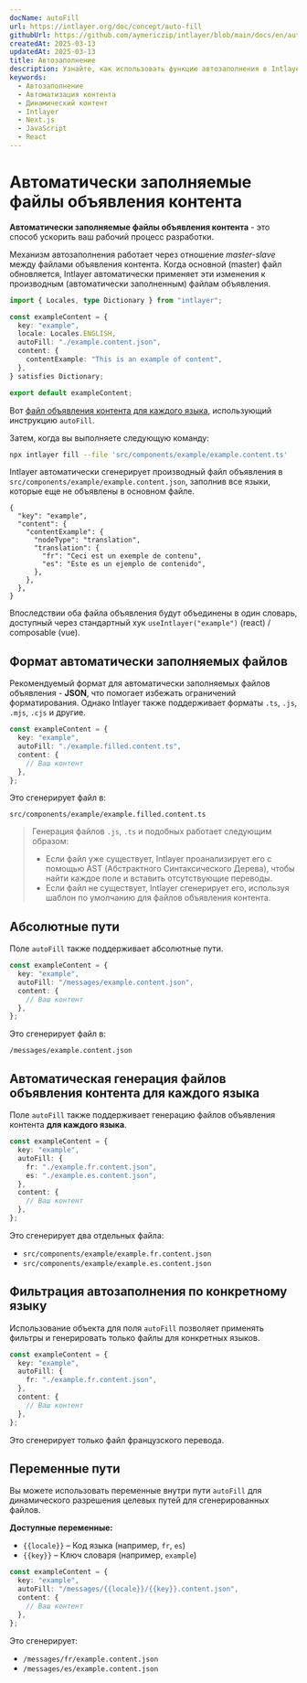 ```yaml
---
docName: autoFill
url: https://intlayer.org/doc/concept/auto-fill
githubUrl: https://github.com/aymericzip/intlayer/blob/main/docs/en/autoFill.md
createdAt: 2025-03-13
updatedAt: 2025-03-13
title: Автозаполнение
description: Узнайте, как использовать функцию автозаполнения в Intlayer для автоматического заполнения контента на основе предопределенных шаблонов. Следуйте этой документации, чтобы эффективно реализовать функции автозаполнения в вашем проекте.
keywords:
  - Автозаполнение
  - Автоматизация контента
  - Динамический контент
  - Intlayer
  - Next.js
  - JavaScript
  - React
---
```


# Автоматически заполняемые файлы объявления контента

**Автоматически заполняемые файлы объявления контента** - это способ ускорить ваш рабочий процесс разработки.

Механизм автозаполнения работает через отношение _master-slave_ между файлами объявления контента. Когда основной (master) файл обновляется, Intlayer автоматически применяет эти изменения к производным (автоматически заполненным) файлам объявления.

```ts fileName="src/components/example/example.content.ts"
import { Locales, type Dictionary } from "intlayer";

const exampleContent = {
  key: "example",
  locale: Locales.ENGLISH,
  autoFill: "./example.content.json",
  content: {
    contentExample: "This is an example of content",
  },
} satisfies Dictionary;

export default exampleContent;
```

Вот [файл объявления контента для каждого языка](https://github.com/aymericzip/intlayer/blob/main/docs/ru/per_locale_file.md), использующий инструкцию `autoFill`.

Затем, когда вы выполняете следующую команду:

```bash
npx intlayer fill --file 'src/components/example/example.content.ts'
```

Intlayer автоматически сгенерирует производный файл объявления в `src/components/example/example.content.json`, заполнив все языки, которые еще не объявлены в основном файле.

```json5 fileName="src/components/example/example.content.json"
{
  "key": "example",
  "content": {
    "contentExample": {
      "nodeType": "translation",
      "translation": {
        "fr": "Ceci est un exemple de contenu",
        "es": "Este es un ejemplo de contenido",
      },
    },
  },
}
```

Впоследствии оба файла объявления будут объединены в один словарь, доступный через стандартный хук `useIntlayer("example")` (react) / composable (vue).

## Формат автоматически заполняемых файлов

Рекомендуемый формат для автоматически заполняемых файлов объявления - **JSON**, что помогает избежать ограничений форматирования. Однако Intlayer также поддерживает форматы `.ts`, `.js`, `.mjs`, `.cjs` и другие.

```ts fileName="src/components/example/example.content.ts"
const exampleContent = {
  key: "example",
  autoFill: "./example.filled.content.ts",
  content: {
    // Ваш контент
  },
};
```

Это сгенерирует файл в:

```
src/components/example/example.filled.content.ts
```

> Генерация файлов `.js`, `.ts` и подобных работает следующим образом:
>
> - Если файл уже существует, Intlayer проанализирует его с помощью AST (Абстрактного Синтаксического Дерева), чтобы найти каждое поле и вставить отсутствующие переводы.
> - Если файл не существует, Intlayer сгенерирует его, используя шаблон по умолчанию для файлов объявления контента.

## Абсолютные пути

Поле `autoFill` также поддерживает абсолютные пути.

```ts fileName="src/components/example/example.content.ts"
const exampleContent = {
  key: "example",
  autoFill: "/messages/example.content.json",
  content: {
    // Ваш контент
  },
};
```

Это сгенерирует файл в:

```
/messages/example.content.json
```

## Автоматическая генерация файлов объявления контента для каждого языка

Поле `autoFill` также поддерживает генерацию файлов объявления контента **для каждого языка**.

```ts fileName="src/components/example/example.content.ts"
const exampleContent = {
  key: "example",
  autoFill: {
    fr: "./example.fr.content.json",
    es: "./example.es.content.json",
  },
  content: {
    // Ваш контент
  },
};
```

Это сгенерирует два отдельных файла:

- `src/components/example/example.fr.content.json`
- `src/components/example/example.es.content.json`

## Фильтрация автозаполнения по конкретному языку

Использование объекта для поля `autoFill` позволяет применять фильтры и генерировать только файлы для конкретных языков.

```ts fileName="src/components/example/example.content.ts"
const exampleContent = {
  key: "example",
  autoFill: {
    fr: "./example.fr.content.json",
  },
  content: {
    // Ваш контент
  },
};
```

Это сгенерирует только файл французского перевода.

## Переменные пути

Вы можете использовать переменные внутри пути `autoFill` для динамического разрешения целевых путей для сгенерированных файлов.

**Доступные переменные:**

- `{{locale}}` – Код языка (например, `fr`, `es`)
- `{{key}}` – Ключ словаря (например, `example`)

```ts fileName="src/components/example/example.content.ts"
const exampleContent = {
  key: "example",
  autoFill: "/messages/{{locale}}/{{key}}.content.json",
  content: {
    // Ваш контент
  },
};
```

Это сгенерирует:

- `/messages/fr/example.content.json`
- `/messages/es/example.content.json`
